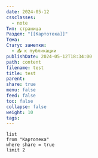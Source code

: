 ```yaml
---
date: 2024-05-12
cssclasses:
  - note
Тип: страница
Раздел: "[[Картотека]]"
Тема: 
Статус заметки:
  - 📤 к публикации
publishDate: 2024-05-12T18:34:00
path: content
filename: test
title: test
parent: 
share: true
menu: false
feed: false
toc: false
collapse: false
weight: 10
tags: 
---
```


```dataview
list
from "Картотека"
where share = true
limit 2
```

